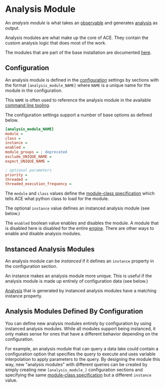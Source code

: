 # Analysis Module

An *analysis module* is what takes an [observable](observable.md) and generates [analysis](analysis.md) as output.

Analysis modules are what make up the core of ACE. They contain the custom analysis logic that does most of the work.

The modules that are part of the base installation are documented [here](../modules/index.md).

## Configuration

An analysis module is defined in the [configuration](configuration.md) settings by sections with the format `[analysis_module_NAME]` where `NAME` is a unique name for the module in the configuration.

This `NAME` is often used to reference the analysis module in the available [command line tooling](command_tooling.md).

The configuration settings support a number of base options as defined below.

```ini
[analysis_module_NAME]
module =
class =
instance =
enabled =
module_groups = ; deprecated
exclude_UNIQUE_NAME =
expect_UNIQUE_NAME =

; optional parameters
priority =
threaded =
threaded_execution_frequency =
```

The `module` and `class` values define the [module-class specification](module_class_spec.md) which tells ACE what python class to load for the module.

The optional `instance` value defines an instanced analysis module (see below.)

The `enabled` boolean value enables and disables the module. A module that is disabled here is disabled for the entire [engine](engine.md). There are other ways to enable and disable analysis modules.

## Instanced Analysis Modules

An analysis module can be *instanced* if it defines an `instance` property in the configuration section.

An instance makes an analysis module more unique. This is useful if the analysis module is made up entirely of configuration data (see below.)

[Analysis](analysis.md) that is generated by instanced analysis modules have a matching instance property.

## Analysis Modules Defined By Configuration

You can define new analysis modules entirely by configuration by using instanced analysis modules. While all modules support being instanced, it only makes sense for ones that have a different behavior depending on the configuration.

For example, an analysis module that can query a data lake could contain a configuration option that specifies the query to execute and uses variable interpolation to apply parameters to the query. By designing the module this way, new "analysis modules" with different queries can be created by simply creating new `[analysis_module_]` configuration sections and specifying the same [module-class specification](module_class_spec.md) but a different `instance` value.
